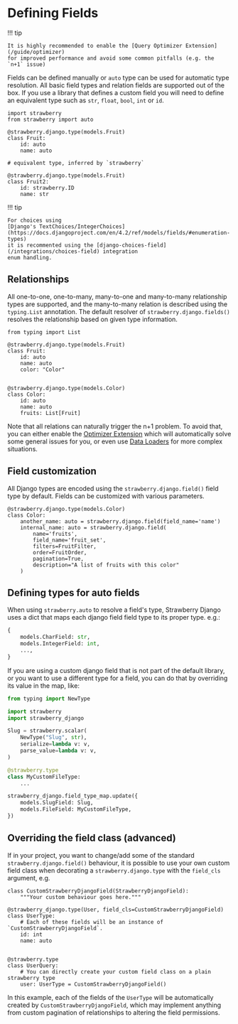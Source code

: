 # Defining Fields

!!! tip

    It is highly recommended to enable the [Query Optimizer Extension](/guide/optimizer)
    for improved performance and avoid some common pitfalls (e.g. the `n+1` issue)

Fields can be defined manually or `auto` type can be used for automatic type resolution. All basic field types and relation fields are supported out of the box. If you use a library that defines a custom field you will need to define an equivalent type such as `str`, `float`, `bool`, `int` or `id`.

```{.python title=types.py}
import strawberry
from strawberry import auto

@strawberry.django.type(models.Fruit)
class Fruit:
    id: auto
    name: auto

# equivalent type, inferred by `strawberry`

@strawberry.django.type(models.Fruit)
class Fruit2:
    id: strawberry.ID
    name: str
```

!!! tip

    For choices using
    [Django's TextChoices/IntegerChoices](https://docs.djangoproject.com/en/4.2/ref/models/fields/#enumeration-types)
    it is recommented using the [django-choices-field](/integrations/choices-field) integration
    enum handling.

## Relationships

All one-to-one, one-to-many, many-to-one and many-to-many relationship types are supported, and the many-to-many relation is described using the `typing.List` annotation.
The default resolver of `strawberry.django.fields()` resolves the relationship based on given type information.

```{.python title=types.py}
from typing import List

@strawberry.django.type(models.Fruit)
class Fruit:
    id: auto
    name: auto
    color: "Color"


@strawberry.django.type(models.Color)
class Color:
    id: auto
    name: auto
    fruits: List[Fruit]
```

Note that all relations can naturally trigger the n+1 problem. To avoid that, you can either
enable the [Optimizer Extension](../optimizer) which will automatically
solve some general issues for you, or even use
[Data Loaders](https://strawberry.rocks/docs/guides/dataloaders) for more complex
situations.

## Field customization

All Django types are encoded using the `strawberry.django.field()` field type by default. Fields can be customized with various parameters.

```{.python title=types.py}
@strawberry.django.type(models.Color)
class Color:
    another_name: auto = strawberry.django.field(field_name='name')
    internal_name: auto = strawberry.django.field(
        name='fruits',
        field_name='fruit_set',
        filters=FruitFilter,
        order=FruitOrder,
        pagination=True,
        description="A list of fruits with this color"
    )
```

## Defining types for auto fields

When using `strawberry.auto` to resolve a field's type, Strawberry Django uses a dict that maps
each django field field type to its proper type. e.g.:

```python
{
    models.CharField: str,
    models.IntegerField: int,
    ...,
}
```

If you are using a custom django field that is not part of the default library,
or you want to use a different type for a field, you can do that by overriding
its value in the map, like:

```python
from typing import NewType

import strawberry
import strawberry_django

Slug = strawberry.scalar(
    NewType("Slug", str),
    serialize=lambda v: v,
    parse_value=lambda v: v,
)

@strawberry.type
class MyCustomFileType:
    ...

strawberry_django.field_type_map.update({
    models.SlugField: Slug,
    models.FileField: MyCustomFileType,
})
```

## Overriding the field class (advanced)

If in your project, you want to change/add some of the standard `strawberry.django.field()` behaviour,
it is possible to use your own custom field class when decorating a `strawberry.django.type` with the `field_cls` argument, e.g.

```{.python title=types.py}
class CustomStrawberryDjangoField(StrawberryDjangoField):
    """Your custom behaviour goes here."""

@strawberry_django.type(User, field_cls=CustomStrawberryDjangoField)
class UserType:
    # Each of these fields will be an instance of `CustomStrawberryDjangoField`.
    id: int
    name: auto


@strawberry.type
class UserQuery:
    # You can directly create your custom field class on a plain strawberry type
    user: UserType = CustomStrawberryDjangoField()

```

In this example, each of the fields of the `UserType` will be automatically created by `CustomStrawberryDjangoField`,
which may implement anything from custom pagination of relationships to altering the field permissions.
